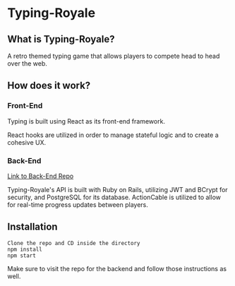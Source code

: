 # Typing-Royale

## What is Typing-Royale?
A retro themed typing game that allows players to compete head to head over the web.

## How does it work?

### Front-End
Typing is built using React as its front-end framework.

React hooks are utilized in order to manage stateful logic and to create a cohesive UX.


### Back-End
[Link to Back-End Repo](https://github.com/wukrit/newsme-backend)

Typing-Royale's API is built with Ruby on Rails, utilizing JWT and BCrypt for security, and PostgreSQL for its database. ActionCable is utilized to allow for real-time progress updates between players.

## Installation

    Clone the repo and CD inside the directory
    npm install
    npm start

Make sure to visit the repo for the backend and follow those instructions as well.
